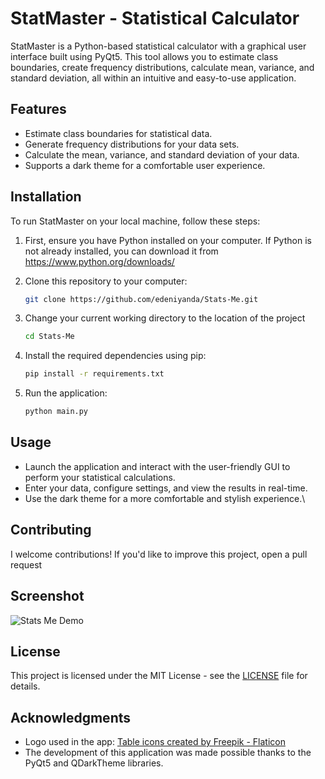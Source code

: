 # StatMaster - Statistical Calculator

StatMaster is a Python-based statistical calculator with a graphical user interface built using PyQt5. This tool allows you to estimate class boundaries, create frequency distributions, calculate mean, variance, and standard deviation, all within an intuitive and easy-to-use application.

## Features

- Estimate class boundaries for statistical data.
- Generate frequency distributions for your data sets.
- Calculate the mean, variance, and standard deviation of your data.
- Supports a dark theme for a comfortable user experience.

## Installation

To run StatMaster on your local machine, follow these steps:

1. First, ensure you have Python installed on your computer. If Python is not already installed, you can download it from https://www.python.org/downloads/

2. Clone this repository to your computer:

   ```bash
   git clone https://github.com/edeniyanda/Stats-Me.git

3. Change your current working directory to the location of the project

    ```bash
    cd Stats-Me

4. Install the required dependencies using pip:

    ```bash
    pip install -r requirements.txt

5.  Run the application:

    ```bash
    python main.py


## Usage

-   Launch the application and interact with the user-friendly GUI to perform your statistical calculations.
-   Enter your data, configure settings, and view the results in real-time.
-   Use the dark theme for a more comfortable and stylish experience.\

## Contributing
I welcome contributions! If you'd like to improve this project, open a pull request
## Screenshot

![Stats Me Demo](images/DEMO.PNG)

## License
This project is licensed under the MIT License - see the [LICENSE](LICENSE.txt) file for details.

## Acknowledgments
-    Logo used in the app: [Table icons created by Freepik - Flaticon](https://www.flaticon.com/free-icons/table)
-   The development of this application was made possible thanks to the PyQt5 and QDarkTheme libraries.